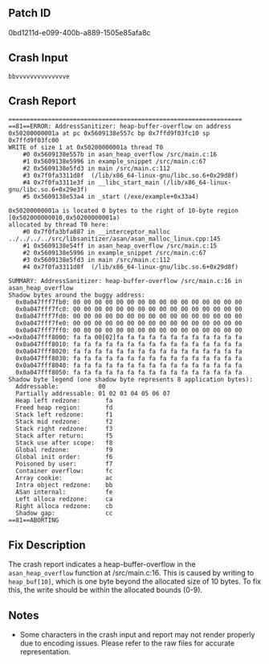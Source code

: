 
## Patch ID
0bd1211d-e099-400b-a889-1505e85afa8c

## Crash Input
```
bbvvvvvvvvvvvvvve
```

## Crash Report
```
=================================================================
==81==ERROR: AddressSanitizer: heap-buffer-overflow on address 0x50200000001a at pc 0x5609138e557c bp 0x7ffd9f03fc10 sp 0x7ffd9f03fc00
WRITE of size 1 at 0x50200000001a thread T0
    #0 0x5609138e557b in asan_heap_overflow /src/main.c:16
    #1 0x5609138e5996 in example_snippet /src/main.c:67
    #2 0x5609138e5fd3 in main /src/main.c:112
    #3 0x7f0fa3311d8f  (/lib/x86_64-linux-gnu/libc.so.6+0x29d8f)
    #4 0x7f0fa3311e3f in __libc_start_main (/lib/x86_64-linux-gnu/libc.so.6+0x29e3f)
    #5 0x5609138e53a4 in _start (/exe/example+0x33a4)

0x50200000001a is located 0 bytes to the right of 10-byte region [0x502000000010,0x50200000001a)
allocated by thread T0 here:
    #0 0x7f0fa3bfa887 in __interceptor_malloc ../../../../src/libsanitizer/asan/asan_malloc_linux.cpp:145
    #1 0x5609138e54ff in asan_heap_overflow /src/main.c:15
    #2 0x5609138e5996 in example_snippet /src/main.c:67
    #3 0x5609138e5fd3 in main /src/main.c:112
    #4 0x7f0fa3311d8f  (/lib/x86_64-linux-gnu/libc.so.6+0x29d8f)

SUMMARY: AddressSanitizer: heap-buffer-overflow /src/main.c:16 in asan_heap_overflow
Shadow bytes around the buggy address:
  0x0a047fff7fb0: 00 00 00 00 00 00 00 00 00 00 00 00 00 00 00 00
  0x0a047fff7fc0: 00 00 00 00 00 00 00 00 00 00 00 00 00 00 00 00
  0x0a047fff7fd0: 00 00 00 00 00 00 00 00 00 00 00 00 00 00 00 00
  0x0a047fff7fe0: 00 00 00 00 00 00 00 00 00 00 00 00 00 00 00 00
  0x0a047fff7ff0: 00 00 00 00 00 00 00 00 00 00 00 00 00 00 00 00
=>0x0a047fff8000: fa fa 00[02]fa fa fa fa fa fa fa fa fa fa fa fa
  0x0a047fff8010: fa fa fa fa fa fa fa fa fa fa fa fa fa fa fa fa
  0x0a047fff8020: fa fa fa fa fa fa fa fa fa fa fa fa fa fa fa fa
  0x0a047fff8030: fa fa fa fa fa fa fa fa fa fa fa fa fa fa fa fa
  0x0a047fff8040: fa fa fa fa fa fa fa fa fa fa fa fa fa fa fa fa
  0x0a047fff8050: fa fa fa fa fa fa fa fa fa fa fa fa fa fa fa fa
Shadow byte legend (one shadow byte represents 8 application bytes):
  Addressable:           00
  Partially addressable: 01 02 03 04 05 06 07 
  Heap left redzone:       fa
  Freed heap region:       fd
  Stack left redzone:      f1
  Stack mid redzone:       f2
  Stack right redzone:     f3
  Stack after return:      f5
  Stack use after scope:   f8
  Global redzone:          f9
  Global init order:       f6
  Poisoned by user:        f7
  Container overflow:      fc
  Array cookie:            ac
  Intra object redzone:    bb
  ASan internal:           fe
  Left alloca redzone:     ca
  Right alloca redzone:    cb
  Shadow gap:              cc
==81==ABORTING

```

## Fix Description
The crash report indicates a heap-buffer-overflow in the `asan_heap_overflow` function at /src/main.c:16. This is caused by writing to `heap_buf[10]`, which is one byte beyond the allocated size of 10 bytes. To fix this, the write should be within the allocated bounds (0-9).

## Notes
- Some characters in the crash input and report may not render properly due to encoding issues. Please refer to the raw files for accurate representation.
